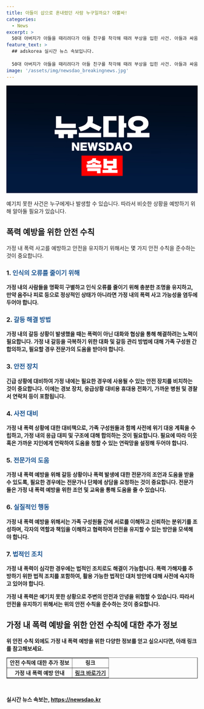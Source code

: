 ```yaml
---
title: 아들이 삽으로 혼내렸던 사람 누구일까요? 아뿔싸!
categories:
  - News
excerpt: >
  50대 아버지가 아들을 때리려다가 아들 친구를 착각해 때려 부상을 입힌 사건. 아들과 싸움 끝에 집에 들어간 아버지는 술에 취해 침대에 누운 사람을 아들로 착각하고 삽을 휘둘렀는데, 그 사람은 아들의 친구였음. 사건으로 경찰에 체포된 아버지는 술에 취해서 한 행동이었다고 진술함. 부상을 입은 아들의 친구는 병원 치료 중이며, 경찰은 추가 조사 후 아버지에 대한 구속 여부를 결정할 계획. (150자)
feature_text: >
  ## adskorea 실시간 뉴스 속보입니다.

  50대 아버지가 아들을 때리려다가 아들 친구를 착각해 때려 부상을 입힌 사건. 아들과 싸움 끝에 집에 들어간 아버지는 술에 취해 침대에 누운 사람을 아들로 착각하고 삽을 휘둘렀는데, 그 사람은 아들의 친구였음. 사건으로 경찰에 체포된 아버지는 술에 취해서 한 행동이었다고 진술함. 부상을 입은 아들의 친구는 병원 치료 중이며, 경찰은 추가 조사 후 아버지에 대한 구속 여부를 결정할 계획. (150자)
image: '/assets/img/newsdao_breakingnews.jpg'
---
```


<p><img src="/assets/img/newsdao_breakingnews.jpg" alt="adskorea 속보" /></p>

<p>예기치 못한 사건은 누구에게나 발생할 수 있습니다. 따라서 비슷한 상황을 예방하기 위해 알아둘 필요가 있습니다. </p>

<h2 data-ke-size="size26">폭력 예방을 위한 안전 수칙</h2>

<p data-ke-size="size16">가정 내 폭력 사고를 예방하고 안전을 유지하기 위해서는 몇 가지 안전 수칙을 준수하는 것이 중요합니다. </p>

<h3>1. <b><span style="color: #1a5490;">인식의 오류를 줄이기 위해</span><b></h3>

<p data-ke-size="size16">가정 내의 사람들을 명확히 구별하고 인식 오류를 줄이기 위해 충분한 조명을 유지하고, 만약 음주나 피로 등으로 정상적인 상태가 아니라면 가정 내의 폭력 사고 가능성을 염두에 두어야 합니다. </p>

<h3>2. <b><span style="color: #1a5490;">갈등 해결 방법</span><b></h3>

<p data-ke-size="size16">가정 내의 갈등 상황이 발생했을 때는 폭력이 아닌 대화와 협상을 통해 해결하려는 노력이 필요합니다. 가정 내 갈등을 극복하기 위한 대화 및 갈등 관리 방법에 대해 가족 구성원 간 합의하고, 필요할 경우 전문가의 도움을 받아야 합니다.</p>

<h3>3. <b><span style="color: #1a5490;">안전 장치</span><b></h3>

<p data-ke-size="size16">긴급 상황에 대비하여 가정 내에는 필요한 경우에 사용될 수 있는 안전 장치를 비치하는 것이 중요합니다. 이에는 경보 장치, 응급상황 대비용 휴대용 전화기, 가까운 병원 및 경찰서 연락처 등이 포함됩니다.</p>

<h3>4. <b><span style="color: #1a5490;">사전 대비</span><b></h3>

<p data-ke-size="size16">가정 내 폭력 상황에 대한 대비책으로, 가족 구성원들과 함께 사전에 위기 대응 계획을 수립하고, 가정 내의 응급 대피 및 구조에 대해 합의하는 것이 필요합니다. 필요에 따라 이웃 혹은 가까운 지인에게 연락하여 도움을 청할 수 있는 연락망을 설정해 두어야 합니다.</p>

<h3>5. <b><span style="color: #1a5490;">전문가의 도움</span><b></h3>

<p data-ke-size="size16">가정 내 폭력 예방을 위해 갈등 상황이나 폭력 발생에 대한 전문가의 조언과 도움을 받을 수 있도록, 필요한 경우에는 전문가나 단체에 상담을 요청하는 것이 중요합니다. 전문가들은 가정 내 폭력 예방을 위한 조언 및 교육을 통해 도움을 줄 수 있습니다.</p>

<h3>6. <b><span style="color: #1a5490;">실질적인 행동</span><b></h3>

<p data-ke-size="size16">가정 내 폭력 예방을 위해서는 가족 구성원들 간에 서로를 이해하고 신뢰하는 분위기를 조성하며, 각자의 역할과 책임을 이해하고 협력하여 안전을 유지할 수 있는 방안을 모색해야 합니다.</p>

<h3>7. <b><span style="color: #1a5490;">법적인 조치</span><b></h3>

<p data-ke-size="size16">가정 내 폭력이 심각한 경우에는 법적인 조치로도 해결이 가능합니다. 폭력 가해자를 추방하기 위한 법적 조치를 포함하여, 활용 가능한 법적인 대처 방안에 대해 사전에 숙지하고 있어야 합니다.</p>

<p data-ke-size="size16">가정 내 폭력은 예기치 못한 상황으로 주변의 안전과 안녕을 위협할 수 있습니다. 따라서 안전을 유지하기 위해서는 위의 안전 수칙을 준수하는 것이 중요합니다. </p>

<h2 data-ke-size="size26">가정 내 폭력 예방을 위한 안전 수칙에 대한 추가 정보</h2>

<p data-ke-size="size16">위 안전 수칙 외에도 가정 내 폭력 예방을 위한 다양한 정보를 얻고 싶으시다면, 아래 링크를 참고해보세요. </p>

<table style="width: 100%;" border="1">
<tbody>
<tr>
<td style="text-align: center; height: 17px;"><b>안전 수칙에 대한 추가 정보</b></td>
<td style="text-align: center; height: 17px;"><b>링크</b></td>
</tr>
<tr>
<td style="text-align: center; height: 17px;"><b>가정 내 폭력 예방 안내</b></td>
<td style="text-align: center; height: 17px;"><b><a href="https://safetyguide.com/domestic-violence-prevention">링크 바로가기</a></b></td>
</tr>
</tbody>
</table>

<p data-ke-size="size16">&nbsp;</p>
실시간 뉴스 속보는, <a href="https://newsdao.kr" rel="dofollow">https://newsdao.kr</a>


